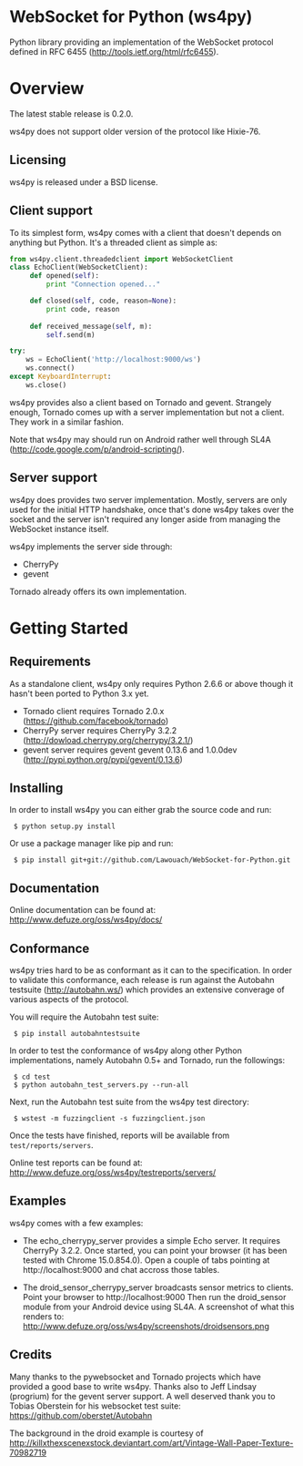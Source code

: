 WebSocket for Python (ws4py)
============================

Python library providing an implementation of the WebSocket protocol defined in RFC 6455 (http://tools.ietf.org/html/rfc6455).

Overview
========

The latest stable release is 0.2.0. 

ws4py does not support older version of the protocol like Hixie-76.


Licensing
---------

ws4py is released under a BSD license.

Client support
--------------

To its simplest form, ws4py comes with a client that doesn't depends on anything but Python.
It's a threaded client as simple as:

```python
from ws4py.client.threadedclient import WebSocketClient
class EchoClient(WebSocketClient):
     def opened(self):
     	 print "Connection opened..."

     def closed(self, code, reason=None):
         print code, reason
            
     def received_message(self, m):
     	 self.send(m)

try:
    ws = EchoClient('http://localhost:9000/ws')
    ws.connect()
except KeyboardInterrupt:
    ws.close()
```

ws4py provides also a client based on Tornado and gevent. Strangely enough, Tornado
comes up with a server implementation but not a client. They work in a similar fashion.

Note that ws4py may should run on Android rather well through SL4A (http://code.google.com/p/android-scripting/).


Server support
--------------

ws4py does provides two server implementation. Mostly, servers are only used
for the initial HTTP handshake, once that's done ws4py takes over the socket
and the server isn't required any longer aside from managing the WebSocket instance
itself.

ws4py implements the server side through:

 * CherryPy
 * gevent

Tornado already offers its own implementation.

Getting Started
===============

Requirements
------------

As a standalone client, ws4py only requires Python 2.6.6 or above though it hasn't been ported to Python 3.x yet.

 * Tornado client requires Tornado 2.0.x (https://github.com/facebook/tornado)
 * CherryPy server requires CherryPy 3.2.2 (http://dowload.cherrypy.org/cherrypy/3.2.1/)
 * gevent server requires gevent gevent 0.13.6 and 1.0.0dev (http://pypi.python.org/pypi/gevent/0.13.6)


Installing
----------

In order to install ws4py you can either grab the source code and run:

```
 $ python setup.py install
```

Or use a package manager like pip and run:

```
 $ pip install git+git://github.com/Lawouach/WebSocket-for-Python.git
```

Documentation
-------------

Online documentation can be found at: http://www.defuze.org/oss/ws4py/docs/

Conformance
-----------

ws4py tries hard to be as conformant as it can to the specification. In order to validate this conformance, each release is run against the Autobahn testsuite (http://autobahn.ws/) which provides an extensive converage of various aspects of the protocol.

You will require the Autobahn test suite:

```
 $ pip install autobahntestsuite
```

In order to test the conformance of ws4py along other Python implementations, namely Autobahn 0.5+ and Tornado, run the followings:

```
 $ cd test
 $ python autobahn_test_servers.py --run-all
```

Next, run the Autobahn test suite from the ws4py test directory:

```
 $ wstest -m fuzzingclient -s fuzzingclient.json
```

Once the tests have finished, reports will be available from ```test/reports/servers```.

Online test reports can be found at: http://www.defuze.org/oss/ws4py/testreports/servers/

Examples
--------

ws4py comes with a few examples:

 * The echo_cherrypy_server provides a simple Echo server. It requires CherryPy 3.2.2. Once started, you can point your browser (it has been tested with Chrome 15.0.854.0).
   Open a couple of tabs pointing at http://localhost:9000 and chat accross those tables.
   
 * The droid_sensor_cherrypy_server broadcasts sensor metrics to clients. Point your browser to http://localhost:9000
   Then run the droid_sensor module from your Android device using SL4A.
   A screenshot of what this renders to: http://www.defuze.org/oss/ws4py/screenshots/droidsensors.png

Credits
-------

Many thanks to the pywebsocket and Tornado projects which have provided a good base to write ws4py.
Thanks also to Jeff Lindsay (progrium) for the gevent server support.
A well deserved thank you to Tobias Oberstein for his websocket test suite: https://github.com/oberstet/Autobahn

The background in the droid example is courtesy of http://killxthexscenexstock.deviantart.com/art/Vintage-Wall-Paper-Texture-70982719